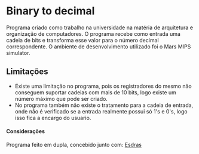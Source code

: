 # Binary to decimal

<p>Programa criado como trabalho na universidade na matéria de arquitetura e organização de computadores. O programa recebe como
entrada uma cadeia de bits e transforma esse valor para o número decimal correspondente. O ambiente de desenvolvimento utilizado
foi o Mars MIPS simulator.</p>

## Limitações
* Existe uma limitação no programa, pois os registradores do mesmo não conseguem suportar cadeias com mais de 10 bits, logo existe um número máximo que pode ser criado.<br>
* No programa também não existe o tratamento para a cadeia de entrada, onde não é verificado se a entrada realmente possui só 1's e 0's, logo isso fica a encargo do usuario.

#### Considerações
Programa feito em dupla, concebido junto com: <a href="https://github.com/EsdrasChaves"> Esdras </a>
